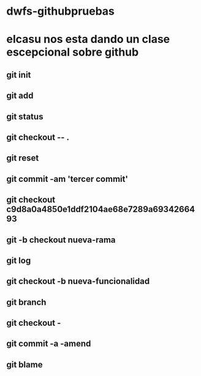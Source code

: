 # dwfs-githubpruebas
# elcasu nos esta dando un clase escepcional sobre github
## git init
## git add
## git status
## git checkout -- .
## git reset
## git commit -am 'tercer commit'
## git checkout c9d8a0a4850e1ddf2104ae68e7289a6934266493
##
## git -b checkout nueva-rama
## git log
##
## git checkout -b nueva-funcionalidad
## git branch
##
## git checkout -
## git commit -a -amend
##
## git blame
